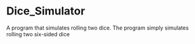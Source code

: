 # Dice_Simulator
A program that simulates rolling two dice.
The program simply simulates rolling two six-sided dice
